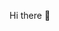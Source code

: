 Hi there 👋
<!-- ThushanthSbm/ThushanthSbm is a ✨ special ✨ repository because its README.md (this file) appears on your GitHub profile.

About Me
🔭 I’m currently working on React & Vue + Laravel Projects

🌱 I’m currently learning Generative AI, Quantum Computing, Virtual Reality (VR) 2.0, Augmented Reality (AR), Internet of Things (IoT)

👯 I’m looking to collaborate on Laravel, CodeIgniter, Joomla, WordPress, Symfony, Django, Spring Boot, Ruby on Rails, Angular, React.

🤔 I’m looking for help with improving my skills in cloud computing, mastering React for web development, and finding the best practices for DevOps workflows.

💬 Ask me about software engineering, web development, and my passion for open-source contributions.

📫 How to reach me: mail- thushanthsbm1997@gmail.com , linkdin- https://www.linkedin.com/in/thushanth-subramaniam-15764b1a8/ , portfolio-  https://thushanths.vercel.app/ 

😄 Pronouns: he/him, she/her, they/them

⚡ Fun fact: I once built a complete website in under 24 hours using a combination of Laravel, React, and a lot of coffee!

Trending Technologies and Tools
AI and Machine Learning: Many software engineers are diving into AI and ML, focusing on frameworks like TensorFlow and PyTorch.

Cloud Computing: Knowledge of platforms like AWS, Azure, and Google Cloud is highly sought after.

DevOps: Tools like Docker, Kubernetes, and Jenkins are trending for continuous integration and deployment.

Web Development: Stay updated with frameworks such as React, Angular, and Vue.js.

Cybersecurity: With increasing threats, skills in cybersecurity are in demand.

Blockchain: Blockchain technology continues to be a hot topic with applications beyond cryptocurrency.
